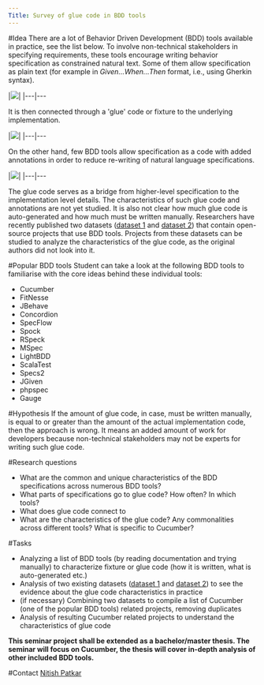 ```yaml
---
Title: Survey of glue code in BDD tools
---
```


#Idea
There are a lot of Behavior Driven Development (BDD) tools available in practice, see the list below. 
To involve non-technical stakeholders in specifying requirements, these tools encourage writing behavior specification as constrained natural text.
Some of them allow specification as plain text (for example in *Given...When...Then* format, i.e., using Gherkin syntax).

|<img style="text-align:center" src="http://scg.unibe.ch/download/Nitish/bdd_scenario.png" />|
|---|---

It is then connected through a 'glue' code or fixture to the underlying implementation.

|<img style="text-align:center" src="http://scg.unibe.ch/download/Nitish/glue_code_example.png" />|
|---|---
 
On the other hand, few BDD tools allow specification as a code with added annotations in order to reduce re-writing of natural language specifications. 

|<img style="text-align:center" src="http://scg.unibe.ch/download/Nitish/fixture_annotations.png" />|
|---|---

The glue code serves as a bridge from higher-level specification to the implementation level details.
The characteristics of such glue code and annotations are not yet studied. 
It is also not clear how much glue code is auto-generated and how much must be written manually.
Researchers have recently published two datasets ([dataset 1](https://danielcalencar.github.io/papers/Aidan-etal_MSR_2019_BDD.pdf) and [dataset 2](https://www.sciencedirect.com/science/article/abs/pii/S095058492030063X))  that contain open-source projects that use BDD tools. Projects from these datasets can be studied to analyze the characteristics of the glue code, as the original authors did not look into it.  

#Popular BDD tools 
Student can take a look at the following BDD tools to familiarise with the core ideas behind these individual tools:

- Cucumber
- FitNesse
- JBehave
- Concordion
- SpecFlow
- Spock
- RSpeck
- MSpec
- LightBDD
- ScalaTest
- Specs2
- JGiven
- phpspec
- Gauge

#Hypothesis
If the amount of glue code, in case, must be written manually, is equal to or greater than the amount of the actual implementation code, then the approach is wrong. 
It means an added amount of work for developers because non-technical stakeholders may not be experts for writing such glue code.

#Research questions

- What are the common and unique characteristics of the BDD specifications across numerous BDD tools?
- What parts of specifications go to glue code? How often? In which tools?
- What does glue code connect to
- What are the characteristics of the glue code? Any commonalities across different tools? What is specific to Cucumber?

#Tasks

- Analyzing a list of BDD tools (by reading documentation and trying manually) to characterize fixture or glue code (how it is written, what is auto-generated etc.)
- Analysis of two existing datasets ([dataset 1](https://danielcalencar.github.io/papers/Aidan-etal_MSR_2019_BDD.pdf) and [dataset 2](https://www.sciencedirect.com/science/article/abs/pii/S095058492030063X)) to see the evidence about the glue code characteristics in practice
- (if necessary) Combining two datasets to compile a list of Cucumber (one of the popular BDD tools) related projects, removing duplicates
- Analysis of resulting Cucumber related projects to understand the characteristics of glue code

**This seminar project shall be extended as a bachelor/master thesis. The seminar will focus on Cucumber, the thesis will cover in-depth analysis of other included BDD tools.**

#Contact 
[Nitish Patkar](%base_url%/staff/NitishPatkar)
